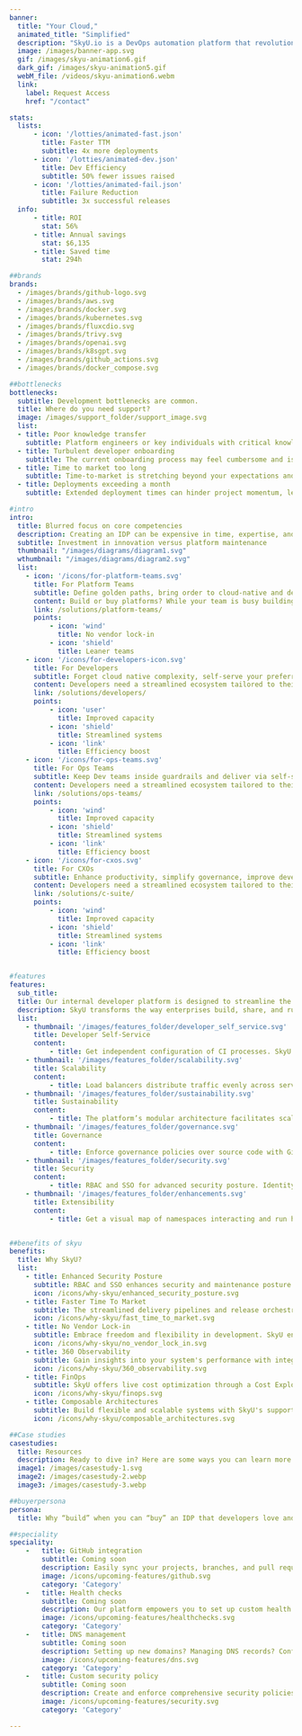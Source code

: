 ```yaml
---
banner:
  title: "Your Cloud,"
  animated_title: "Simplified"
  description: "SkyU.io is a DevOps automation platform that revolutionizes the way DevOps teams work by streamlining operational complexity across the entire software development lifecycle."
  image: /images/banner-app.svg
  gif: /images/skyu-animation6.gif
  dark_gif: /images/skyu-animation5.gif
  webM_file: /videos/skyu-animation6.webm
  link:
    label: Request Access
    href: "/contact"

stats:
  lists:
      - icon: '/lotties/animated-fast.json'
        title: Faster TTM
        subtitle: 4x more deployments
      - icon: '/lotties/animated-dev.json'
        title: Dev Efficiency
        subtitle: 50% fewer issues raised
      - icon: '/lotties/animated-fail.json'
        title: Failure Reduction
        subtitle: 3x successful releases
  info:
      - title: ROI
        stat: 56%
      - title: Annual savings
        stat: $6,135
      - title: Saved time
        stat: 294h

##brands
brands:
  - /images/brands/github-logo.svg
  - /images/brands/aws.svg
  - /images/brands/docker.svg
  - /images/brands/kubernetes.svg
  - /images/brands/fluxcdio.svg
  - /images/brands/trivy.svg
  - /images/brands/openai.svg
  - /images/brands/k8sgpt.svg
  - /images/brands/github_actions.svg
  - /images/brands/docker_compose.svg

##bottlenecks
bottlenecks:
  subtitle: Development bottlenecks are common.
  title: Where do you need support?
  image: /images/support_folder/support_image.svg
  list:
  - title: Poor knowledge transfer
    subtitle: Platform engineers or key individuals with critical knowledge leave you and technology gets built without their blueprint.
  - title: Turbulent developer onboarding
    subtitle: The current onboarding process may feel cumbersome and is probably contributing to inefficiencies and delays.
  - title: Time to market too long
    subtitle: Time-to-market is stretching beyond your expectations and you are concerned it could impact your market competitiveness.
  - title: Deployments exceeding a month
    subtitle: Extended deployment times can hinder project momentum, leading to delays in delivering crucial updates and features.

#intro
intro:
  title: Blurred focus on core competencies
  description: Creating an IDP can be expensive in time, expertise, and resources. Pivoting to new tech, evolving business needs, and handling maintenance, security, and operations can shift attention away from the primary focus - application development.
  subtitle: Investment in innovation versus platform maintenance
  thumbnail: "/images/diagrams/diagram1.svg"
  wthumbnail: "/images/diagrams/diagram2.svg"
  list:
    - icon: '/icons/for-platform-teams.svg'
      title: For Platform Teams
      subtitle: Define golden paths, bring order to cloud-native and delight developers.
      content: Build or buy platforms? While your team is busy building, your competitors are using custom platforms with shorter development cycles, no hidden costs with maintenance and security to boot. Use our a pre-built DevOps platform
      link: /solutions/platform-teams/
      points:
          - icon: 'wind'
            title: No vendor lock-in
          - icon: 'shield'
            title: Leaner teams
    - icon: '/icons/for-developers-icon.svg'
      title: For Developers
      subtitle: Forget cloud native complexity, self-serve your preferred stack, and accelerate delivery.
      content: Developers need a streamlined ecosystem tailored to their needs, minimizing setup time and automating repetitive tasks. Enjoy pre-configured tools and standardized workflows, fostering collaboration and allowing them to focus on DevOps, coding and innovation.
      link: /solutions/developers/
      points:
          - icon: 'user'
            title: Improved capacity
          - icon: 'shield'
            title: Streamlined systems
          - icon: 'link'
            title: Efficiency boost
    - icon: '/icons/for-ops-teams.svg'
      title: For Ops Teams
      subtitle: Keep Dev teams inside guardrails and deliver via self-service promises.
      content: Developers need a streamlined ecosystem tailored to their needs, minimizing setup time and automating repetitive tasks. Enjoy pre-configured tools and standardized workflows, fostering collaboration and allowing them to focus on DevOps, coding and innovation.
      link: /solutions/ops-teams/
      points:
          - icon: 'wind'
            title: Improved capacity
          - icon: 'shield'
            title: Streamlined systems
          - icon: 'link'
            title: Efficiency boost
    - icon: '/icons/for-cxos.svg'
      title: For CXOs
      subtitle: Enhance productivity, simplify governance, improve developer experience.
      content: Developers need a streamlined ecosystem tailored to their needs, minimizing setup time and automating repetitive tasks. Enjoy pre-configured tools and standardized workflows, fostering collaboration and allowing them to focus on DevOps, coding and innovation.
      link: /solutions/c-suite/
      points:
          - icon: 'wind'
            title: Improved capacity
          - icon: 'shield'
            title: Streamlined systems
          - icon: 'link'
            title: Efficiency boost


#features
features:
  sub_title: 
  title: Our internal developer platform is designed to streamline the daily tasks of a DevOps engineer
  description: SkyU transforms the way enterprises build, share, and run cloud-native applications.
  list:
    - thumbnail: '/images/features_folder/developer_self_service.svg'
      title: Developer Self-Service
      content:
          - title: Get independent configuration of CI processes. SkyU will seamlessly manage the CD if you need. Container orchestration through Kubernetes and Docker facilitates flexible infra changes with serverless computing platforms for dynamic scaling. Add containers, manage your clusters and scale effectively.
    - thumbnail: '/images/features_folder/scalability.svg'
      title: Scalability
      content:
          - title: Load balancers distribute traffic evenly across servers. Database sharding enables horizontal partitioning of databases. SkyU auto scaling option automatically adjusts the number of instances based on demand, optimizing resources for scalability.
    - thumbnail: '/images/features_folder/sustainability.svg'
      title: Sustainability
      content:
          - title: The platform’s modular architecture facilitates scalability, ensuring it can adapt to evolving project requirements and technological advancements. In this way, it creates a sustainable and agile development ecosystem.
    - thumbnail: '/images/features_folder/governance.svg'
      title: Governance
      content:
          - title: Enforce governance policies over source code with Git, employ configuration management and make changes in GitOps. Automated testing frameworks and dependency scanning tools add an extra layer of security. Make the most of Policy as Code (PaC) and solutions like Prometheus for continuous monitoring and adherence to compliance standards.
    - thumbnail: '/images/features_folder/security.svg'
      title: Security
      content:
          - title: RBAC and SSO for advanced security posture. Identity and Access Management (IAM) ensures secure user access through IAM solutions. and Intrusion Detection Systems monitors and detects security threats for enhanced security.
    - thumbnail: '/images/features_folder/enhancements.svg'
      title: Extensibility
      content:
          - title: Get a visual map of namespaces interacting and run health checks on deployed apps. Use our template engine to build blueprints for application configs from scratch with your team.


##benefits of skyu
benefits:
  title: Why SkyU?
  list:
    - title: Enhanced Security Posture
      subtitle: RBAC and SSO enhances security and maintenance posture through controlled and auditable access and simplifies the developer onboarding process.
      icon: /icons/why-skyu/enhanced_security_posture.svg
    - title: Faster Time To Market
      subtitle: The streamlined delivery pipelines and release orchestration features empower your teams to efficiently manage infrastructure changes, resulting in quicker and error-free deployments.
      icon: /icons/why-skyu/fast_time_to_market.svg
    - title: No Vendor Lock-in
      subtitle: Embrace freedom and flexibility in development. SkyU ensures no locking through a Git-centric approach, empowering you to take full ownership of code and choose the tools that best fit your needs.
      icon: /icons/why-skyu/no_vendor_lock_in.svg
    - title: 360 Observability
      subtitle: Gain insights into your system's performance with integrated multi-dimensional observability, providing a holistic view of your application's health.
      icon: /icons/why-skyu/360_observability.svg
    - title: FinOps
      subtitle: SkyU offers live cost optimization through a Cost Explorer and helps optimise resource utilisation, preventing unexpected expenses and supporting budget management.
      icon: /icons/why-skyu/finops.svg
    - title: Composable Architectures
      subtitle: Build flexible and scalable systems with SkyU's support for composable architectures, enabling adaptability to changing requirements.
      icon: /icons/why-skyu/composable_architectures.svg

##Case studies
casestudies:
  title: Resources
  description: Ready to dive in? Here are some ways you can learn more.
  image1: /images/casestudy-1.svg
  image2: /images/casestudy-2.webp
  image3: /images/casestudy-3.webp

##buyerpersona
persona:
  title: Why “build” when you can “buy” an IDP that developers love and stakeholders trust?

##speciality
speciality:
    -   title: GitHub integration
        subtitle: Coming soon
        description: Easily sync your projects, branches, and pull requests, enhancing productivity and ensuring smooth code deployment.
        image: /icons/upcoming-features/github.svg
        category: 'Category'
    -   title: Health checks
        subtitle: Coming soon
        description: Our platform empowers you to set up custom health checks for various components of your system, ensuring optimal reliability and minimizing downtime.
        image: /icons/upcoming-features/healthchecks.svg
        category: 'Category'
    -   title: DNS management 
        subtitle: Coming soon
        description: Setting up new domains? Managing DNS records? Configuring subdomains? Get a user-friendly interface to efficiently handle all aspects of your DNS infrastructure.
        image: /icons/upcoming-features/dns.svg
        category: 'Category'
    -   title: Custom security policy
        subtitle: Coming soon
        description: Create and enforce comprehensive security policies, including access controls, encryption standards, and vulnerability management protocols.
        image: /icons/upcoming-features/security.svg
        category: 'Category'

---
```

